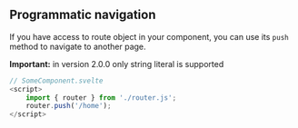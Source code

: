 ## Programmatic navigation

If you have access to route object in your component,
you can use its `push` method to navigate to another
page. 

**Important:** in version 2.0.0 only string literal
is supported

```javascript
// SomeComponent.svelte
<script>
    import { router } from './router.js';
    router.push('/home');
</script>
```
